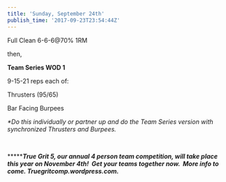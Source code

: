```yaml
---
title: 'Sunday, September 24th'
publish_time: '2017-09-23T23:54:44Z'
---
```


Full Clean 6-6-6\@70% 1RM

then,

**Team Series WOD 1**

9-15-21 reps each of:

Thrusters (95/65)

Bar Facing Burpees

*\*Do this individually or partner up and do the Team Series version
with synchronized Thrusters and Burpees.*

 

***\*****True Grit 5, our annual 4 person team competition, will take
place this year on November 4th!  Get your teams together now.  More
info to come. Truegritcomp.wordpress.com.***
